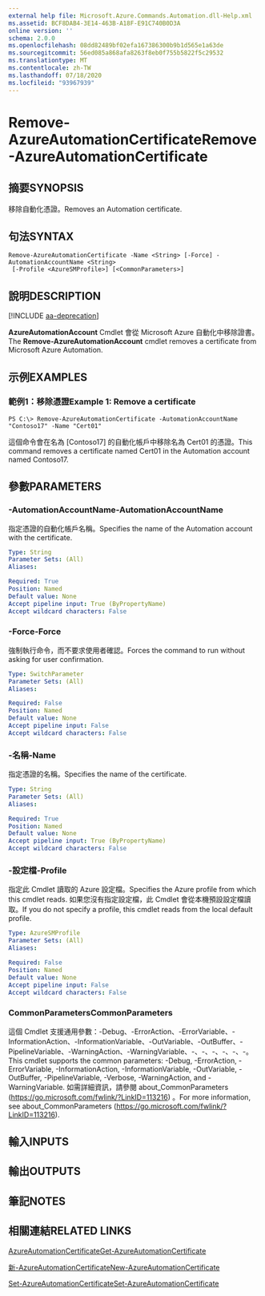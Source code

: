 ```yaml
---
external help file: Microsoft.Azure.Commands.Automation.dll-Help.xml
ms.assetid: BCF8DAB4-3E14-463B-A18F-E91C740B0D3A
online version: ''
schema: 2.0.0
ms.openlocfilehash: 08dd82489bf02efa167386300b9b1d565e1a63de
ms.sourcegitcommit: 56ed085a868afa8263f8eb0f755b5822f5c29532
ms.translationtype: MT
ms.contentlocale: zh-TW
ms.lasthandoff: 07/18/2020
ms.locfileid: "93967939"
---
```

# <span data-ttu-id="3e104-101">Remove-AzureAutomationCertificate</span><span class="sxs-lookup"><span data-stu-id="3e104-101">Remove-AzureAutomationCertificate</span></span>

## <span data-ttu-id="3e104-102">摘要</span><span class="sxs-lookup"><span data-stu-id="3e104-102">SYNOPSIS</span></span>

<span data-ttu-id="3e104-103">移除自動化憑證。</span><span class="sxs-lookup"><span data-stu-id="3e104-103">Removes an Automation certificate.</span></span>

## <span data-ttu-id="3e104-104">句法</span><span class="sxs-lookup"><span data-stu-id="3e104-104">SYNTAX</span></span>

```
Remove-AzureAutomationCertificate -Name <String> [-Force] -AutomationAccountName <String>
 [-Profile <AzureSMProfile>] [<CommonParameters>]
```

## <span data-ttu-id="3e104-105">說明</span><span class="sxs-lookup"><span data-stu-id="3e104-105">DESCRIPTION</span></span>

[!INCLUDE [aa-deprecation](../include/aa-deprecation.md)]

<span data-ttu-id="3e104-106">**AzureAutomationAccount** Cmdlet 會從 Microsoft Azure 自動化中移除證書。</span><span class="sxs-lookup"><span data-stu-id="3e104-106">The **Remove-AzureAutomationAccount** cmdlet removes a certificate from Microsoft Azure Automation.</span></span>

## <span data-ttu-id="3e104-107">示例</span><span class="sxs-lookup"><span data-stu-id="3e104-107">EXAMPLES</span></span>

### <span data-ttu-id="3e104-108">範例1：移除憑證</span><span class="sxs-lookup"><span data-stu-id="3e104-108">Example 1: Remove a certificate</span></span>
```
PS C:\> Remove-AzureAutomationCertificate -AutomationAccountName "Contoso17" -Name "Cert01"
```

<span data-ttu-id="3e104-109">這個命令會在名為 [Contoso17] 的自動化帳戶中移除名為 Cert01 的憑證。</span><span class="sxs-lookup"><span data-stu-id="3e104-109">This command removes a certificate named Cert01 in the Automation account named Contoso17.</span></span>

## <span data-ttu-id="3e104-110">參數</span><span class="sxs-lookup"><span data-stu-id="3e104-110">PARAMETERS</span></span>

### <span data-ttu-id="3e104-111">-AutomationAccountName</span><span class="sxs-lookup"><span data-stu-id="3e104-111">-AutomationAccountName</span></span>
<span data-ttu-id="3e104-112">指定憑證的自動化帳戶名稱。</span><span class="sxs-lookup"><span data-stu-id="3e104-112">Specifies the name of the Automation account with the certificate.</span></span>

```yaml
Type: String
Parameter Sets: (All)
Aliases: 

Required: True
Position: Named
Default value: None
Accept pipeline input: True (ByPropertyName)
Accept wildcard characters: False
```

### <span data-ttu-id="3e104-113">-Force</span><span class="sxs-lookup"><span data-stu-id="3e104-113">-Force</span></span>
<span data-ttu-id="3e104-114">強制執行命令，而不要求使用者確認。</span><span class="sxs-lookup"><span data-stu-id="3e104-114">Forces the command to run without asking for user confirmation.</span></span>

```yaml
Type: SwitchParameter
Parameter Sets: (All)
Aliases: 

Required: False
Position: Named
Default value: None
Accept pipeline input: False
Accept wildcard characters: False
```

### <span data-ttu-id="3e104-115">-名稱</span><span class="sxs-lookup"><span data-stu-id="3e104-115">-Name</span></span>
<span data-ttu-id="3e104-116">指定憑證的名稱。</span><span class="sxs-lookup"><span data-stu-id="3e104-116">Specifies the name of the certificate.</span></span>

```yaml
Type: String
Parameter Sets: (All)
Aliases: 

Required: True
Position: Named
Default value: None
Accept pipeline input: True (ByPropertyName)
Accept wildcard characters: False
```

### <span data-ttu-id="3e104-117">-設定檔</span><span class="sxs-lookup"><span data-stu-id="3e104-117">-Profile</span></span>
<span data-ttu-id="3e104-118">指定此 Cmdlet 讀取的 Azure 設定檔。</span><span class="sxs-lookup"><span data-stu-id="3e104-118">Specifies the Azure profile from which this cmdlet reads.</span></span>
<span data-ttu-id="3e104-119">如果您沒有指定設定檔，此 Cmdlet 會從本機預設設定檔讀取。</span><span class="sxs-lookup"><span data-stu-id="3e104-119">If you do not specify a profile, this cmdlet reads from the local default profile.</span></span>

```yaml
Type: AzureSMProfile
Parameter Sets: (All)
Aliases: 

Required: False
Position: Named
Default value: None
Accept pipeline input: False
Accept wildcard characters: False
```

### <span data-ttu-id="3e104-120">CommonParameters</span><span class="sxs-lookup"><span data-stu-id="3e104-120">CommonParameters</span></span>
<span data-ttu-id="3e104-121">這個 Cmdlet 支援通用參數：-Debug、-ErrorAction、-ErrorVariable、-InformationAction、-InformationVariable、-OutVariable、-OutBuffer、-PipelineVariable、-WarningAction、-WarningVariable、-、-、-、-、-、-。</span><span class="sxs-lookup"><span data-stu-id="3e104-121">This cmdlet supports the common parameters: -Debug, -ErrorAction, -ErrorVariable, -InformationAction, -InformationVariable, -OutVariable, -OutBuffer, -PipelineVariable, -Verbose, -WarningAction, and -WarningVariable.</span></span> <span data-ttu-id="3e104-122">如需詳細資訊，請參閱 about_CommonParameters (https://go.microsoft.com/fwlink/?LinkID=113216) 。</span><span class="sxs-lookup"><span data-stu-id="3e104-122">For more information, see about_CommonParameters (https://go.microsoft.com/fwlink/?LinkID=113216).</span></span>

## <span data-ttu-id="3e104-123">輸入</span><span class="sxs-lookup"><span data-stu-id="3e104-123">INPUTS</span></span>

## <span data-ttu-id="3e104-124">輸出</span><span class="sxs-lookup"><span data-stu-id="3e104-124">OUTPUTS</span></span>

## <span data-ttu-id="3e104-125">筆記</span><span class="sxs-lookup"><span data-stu-id="3e104-125">NOTES</span></span>

## <span data-ttu-id="3e104-126">相關連結</span><span class="sxs-lookup"><span data-stu-id="3e104-126">RELATED LINKS</span></span>

[<span data-ttu-id="3e104-127">AzureAutomationCertificate</span><span class="sxs-lookup"><span data-stu-id="3e104-127">Get-AzureAutomationCertificate</span></span>](./Get-AzureAutomationCertificate.md)

[<span data-ttu-id="3e104-128">新-AzureAutomationCertificate</span><span class="sxs-lookup"><span data-stu-id="3e104-128">New-AzureAutomationCertificate</span></span>](./New-AzureAutomationCertificate.md)

[<span data-ttu-id="3e104-129">Set-AzureAutomationCertificate</span><span class="sxs-lookup"><span data-stu-id="3e104-129">Set-AzureAutomationCertificate</span></span>](./Set-AzureAutomationCertificate.md)


